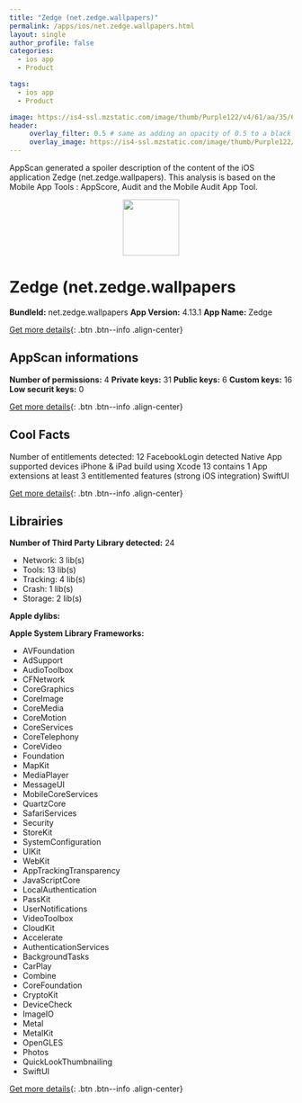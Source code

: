 ```yaml
---
title: "Zedge (net.zedge.wallpapers)"
permalink: /apps/ios/net.zedge.wallpapers.html
layout: single
author_profile: false
categories: 
  - ios app 
  - Product 

tags: 
  - ios app 
  - Product 

image: https://is4-ssl.mzstatic.com/image/thumb/Purple122/v4/61/aa/35/61aa35b8-e898-c0f8-b44b-a99a03985263/AppIcon-Flat-0-1x_U007emarketing-0-7-0-85-220.png/512x512bb.jpg
header: 
     overlay_filter: 0.5 # same as adding an opacity of 0.5 to a black background
     overlay_image: https://is4-ssl.mzstatic.com/image/thumb/Purple122/v4/61/aa/35/61aa35b8-e898-c0f8-b44b-a99a03985263/AppIcon-Flat-0-1x_U007emarketing-0-7-0-85-220.png/512x512bb.jpg
---
```

AppScan generated a spoiler description of the content of the iOS application Zedge (net.zedge.wallpapers). This analysis is based on the Mobile App Tools : AppScore, Audit and the Mobile Audit App Tool.

  
  
<div style="text-align: center;"><img src="https://is4-ssl.mzstatic.com/image/thumb/Purple122/v4/61/aa/35/61aa35b8-e898-c0f8-b44b-a99a03985263/AppIcon-Flat-0-1x_U007emarketing-0-7-0-85-220.png/512x512bb.jpg" width="100" height="100"></div>  
  
# Zedge (net.zedge.wallpapers

**BundleId:** net.zedge.wallpapers
**App Version:** 4.13.1
**App Name:** Zedge


[Get more details](/pricing.html){: .btn .btn--info .align-center}  
  
## AppScan informations 

**Number of permissions:** 4
**Private keys:** 31
**Public keys:** 6
**Custom keys:** 16
**Low securit keys:** 0
  
[Get more details](/pricing.html){: .btn .btn--info .align-center}

## Cool Facts

Number of entitlements detected: 12
FacebookLogin detected
Native App
supported devices iPhone & iPad
build using Xcode 13
contains 1 App extensions
at least 3 entitlemented features (strong iOS integration)
SwiftUI
  
[Get more details](/pricing.html){: .btn .btn--info .align-center}

## Librairies 
**Number of Third Party Library detected:** 24
- Network: 3 lib(s)
- Tools: 13 lib(s)
- Tracking: 4 lib(s)
- Crash: 1 lib(s)
- Storage: 2 lib(s)

**Apple dylibs:**


**Apple System Library Frameworks:**
- AVFoundation
- AdSupport
- AudioToolbox
- CFNetwork
- CoreGraphics
- CoreImage
- CoreMedia
- CoreMotion
- CoreServices
- CoreTelephony
- CoreVideo
- Foundation
- MapKit
- MediaPlayer
- MessageUI
- MobileCoreServices
- QuartzCore
- SafariServices
- Security
- StoreKit
- SystemConfiguration
- UIKit
- WebKit
- AppTrackingTransparency
- JavaScriptCore
- LocalAuthentication
- PassKit
- UserNotifications
- VideoToolbox
- CloudKit
- Accelerate
- AuthenticationServices
- BackgroundTasks
- CarPlay
- Combine
- CoreFoundation
- CryptoKit
- DeviceCheck
- ImageIO
- Metal
- MetalKit
- OpenGLES
- Photos
- QuickLookThumbnailing
- SwiftUI


  
[Get more details](/pricing.html){: .btn .btn--info .align-center}

